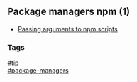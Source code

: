 ## Package managers npm (1)

- [Passing arguments to npm scripts](passing-arguments-script.md)

### Tags
[#tip](../../tips.md)  
[#package-managers](../package-managers.md)